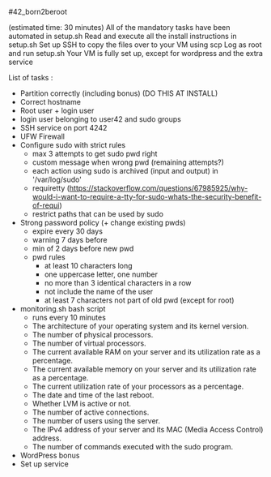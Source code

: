 #42_born2beroot

(estimated time: 30 minutes)
All of the mandatory tasks have been automated in setup.sh
Read and execute all the install instructions in setup.sh
Set up SSH to copy the files over to your VM using scp
Log as root and run setup.sh
Your VM is fully set up, except for wordpress and the extra service

List of tasks :

- Partition correctly (including bonus) (DO THIS AT INSTALL)
- Correct hostname
- Root user + login user
- login user belonging to user42 and sudo groups
- SSH service on port 4242
- UFW Firewall
- Configure sudo with strict rules
  - max 3 attempts to get sudo pwd right
  - custom message when wrong pwd (remaining attempts?)
  - each action using sudo is archived (input and output) in '/var/log/sudo'
  - requiretty (https://stackoverflow.com/questions/67985925/why-would-i-want-to-require-a-tty-for-sudo-whats-the-security-benefit-of-requi)
  - restrict paths that can be used by sudo
- Strong password policy (+ change existing pwds)
  - expire every 30 days
  - warning 7 days before
  - min of 2 days before new pwd
  - pwd rules
    - at least 10 characters long
    - one uppercase letter, one number
    - no more than 3 identical characters in a row
    - not include the name of the user
    - at least 7 characters not part of old pwd (except for root)
- monitoring.sh bash script
  - runs every 10 minutes
  - The architecture of your operating system and its kernel version.
  - The number of physical processors.
  - The number of virtual processors.
  - The current available RAM on your server and its utilization rate as a percentage.
  - The current available memory on your server and its utilization rate as a percentage.
  - The current utilization rate of your processors as a percentage.
  - The date and time of the last reboot.
  - Whether LVM is active or not.
  - The number of active connections.
  - The number of users using the server.
  - The IPv4 address of your server and its MAC (Media Access Control) address.
  - The number of commands executed with the sudo program.
- WordPress bonus
- Set up service
